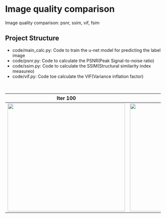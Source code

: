 # Image quality comparison </br>
Image quality comparison: psnr, ssim, vif, fsim
</br>

## Project Structure </br>
 * code/main_calc.py: Code to train the u-net model for predicting the label image
 * code/psnr.py: Code to calculate the PSNR(Peak Signal-to-noise ratio)
 * code/ssim.py: Code to calculate the SSIM(Structural similarity index measureo)
 * code/vif.py: Code toe calculate the VIF(Variance inflation factor)
</br>

|Iter 100|Iter 200|Iter 300|
|:---:|:---:|:---:| 
|<img src="[https://user-images.githubusercontent.com/70457520/184367132-8207dadc-84c0-4627-8c21-907bd364ea2d.png](https://github.com/s5unnyjjj/Image_quality_comparison/blob/master/data/input/535.png)" width="380" height="350">|<img src="https://user-images.githubusercontent.com/70457520/184367223-bb6a6945-6f1d-4cb5-b418-ddc907355c36.png" width="380" height="350">|<img src="https://user-images.githubusercontent.com/70457520/184367259-8bb46583-3bb5-4de4-8af9-9927d0af2065.png" width="380" height="350">| 
